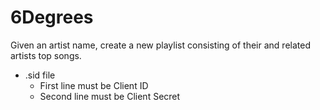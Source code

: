 # 6Degrees
Given an artist name, create a new playlist consisting of their and related artists
top songs.

- .sid file
  - First line must be Client ID
  - Second line must be Client Secret
